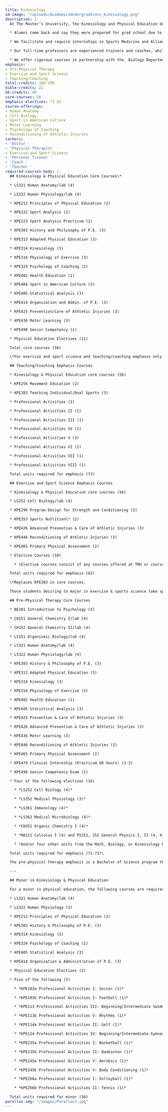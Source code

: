```yaml
---
title: Kinesiology
sm-image: "/uploads/AcademicsUndergradIcons_Kinesiology.png"
description: |-
  At The Master’s University, the Kinesiology and Physical Education department prepares students to work with the human body as members of the Body of Christ. There are few schools like TMU where the professors actively serve as athletic trainers also. Hands-on classes in functional anatomy and current corrective exercise and assessment techniques prepare Kinesiology students to enter their choice of top-tier graduate schools. Internships are required and facilitated for Kinesiology majors, leading to an array of graduate studies in Allied Health or careers such as Physical Training or firefighting, and Physical Education graduates can coach or credential to teach PE after graduating.

  * Alumni come back and say they were prepared for grad school due to the hands-on experience in their classes and through their internships

  * We facilitate and require internships in Sports Medicine and Allied Health throughout a students time at school

  * Our full-time professors are experienced trainers and coaches, while our part-time professors continue to work in various professional fields

  * We offer rigorous courses in partnership with the  Biology Department, especially in the Pre-Physical Therapy Emphasis
emphasis:
- Pre-Physical Therapy
- Exercise and Sport Science
- Teaching/Coaching
total-credits: 188-199
bible-credits: 21
GE-credits: 40
core-courses: 56
emphasis-electives: 71-82
course-offerings:
- Human Anatomy
- Cell Biology
- Sport in American Culture
- Motor Learning
- Psychology of Coaching
- Reconditioning of Athletic Injuries
careers:
- 'Doctor '
- 'Physical Therapist  '
- Exercise and Sport Science
- 'Personal Trainer '
- 'Coach '
- 'Teacher '
required-courses-body: |-
  ## Kinesiology & Physical Education Core Courses\*

  * LS321 Human Anatomy/lab (4)

  * LS322 Human Physiology/lab (4)

  * KPE212 Principles of Physical Education (2)

  * KPE222 Sport Analysis (2)

  * KPE223 Sport Analysis Practicum (2)

  * KPE303 History and Philosophy of P.E. (3)

  * KPE313 Adapted Physical Education (3)

  * KPE314 Kinesiology (3)

  * KPE316 Physiology of Exercise (3)

  * KPE324 Psychology of Coaching (2)

  * KPE402 Health Education (1)

  * KPE404 Sport in American Culture (3)

  * KPE405 Statistical Analysis (3)

  * KPE414 Organization and Admin. of P.E. (3)

  * KPE425 Prevention/Care of Athletic Injuries (3)

  * KPE436 Motor Learning (3)

  * KPE490 Senior Competency (1)

  * Physical Education Electives (11)

  Total core courses (56)

  \*For exercise and sport science and teaching/coaching emphases only.

  ## Teaching/Coaching Emphasis Courses

  * Kinesiology & Physical Education core courses (56)

  * KPE256 Movement Education (2)

  * KPE383 Teaching Individual/Dual Sports (3)

  * Professional Activities (2)

  * Professional Activities II (2)

  * Professional Activities III (1)

  * Professional Activities IV (1)

  * Professional Activities V (3)

  * Professional Activities VI (1)

  * Professional Activities VII (1)

  * Professional Activities VIII (1)

  Total units required for emphasis (73)

  ## Exercise and Sport Science Emphasis Courses

  * Kinesiology & Physical Education core courses (56)

  * LS252 Cell Biology/lab (4)

  * KPE296 Program Design for Strength and Conditioning (2)

  * KPE353 Sports Nutrition\* (2)

  * KPE426 Advanced Prevention & Care of Athletic Injuries (3)

  * KPE446 Reconditioning of Athletic Injuries (3)

  * KPE465 Primary Physical Assessment (2)

  * Elective Courses (10)

    * (Elective courses consist of any courses offered at TMU or courses transferred in as Kinesiology courses other than required courses listed in each department emphasis.)

  Total units required for emphasis (82)

  \*Replaces KPE383 in core courses.

  Those students desiring to major in exercise & sports science take sports injury core courses in place of activity courses. However, the activity courses are required if a student is planning on completing a California State Single Subject Teaching Credential.

  ## Pre-Physical Therapy Core Courses

  * BE101 Introduction to Psychology (3)

  * CH151 General Chemistry I/lab (4)

  * CH152 General Chemistry II/lab (4)

  * LS151 Organismic Biology/lab (4)

  * LS321 Human Anatomy/lab (4)

  * LS322 Human Physiology/lab (4)

  * KPE303 History & Philosophy of P.E. (3)

  * KPE313 Adapted Physical Education (3)

  * KPE314 Kinesiology (3)

  * KPE316 Physiology of Exercise (3)

  * KPE402 Health Education (1)

  * KPE405 Statistical Analysis (3)

  * KPE425 Prevention & Care of Athletic Injuries (3)

  * KPE426 Advanced Prevention & Care of Athletic Injuries (3)

  * KPE436 Motor Learning (3)

  * KPE446 Reconditioning of Athletic Injuries (3)

  * KPE465 Primary Physical Assessment (2)

  * KPE479 Clinical Internship (Practicum 60 hours) (1-3)

  * KPE490 Senior Competency Exam (1)

  * Four of the following electives (16)

    * *LS252 Cell Biology (4)*

    * *LS352 Medical Physiology (3)*

    * *LS361 Immunology (4)*

    * *LS362 Medical Microbiology (4)*

    * *CH351 Organic Chemistry I (4)*

    * *MA121 Calculus I (4) and PS251, 252 General Physics I, II (4, 4)*

    * *And/or four other units from the Math, Biology, or Kinesiology Departments*

  Total units required for emphasis (71-73)\

  The pre-physical therapy emphasis is a Bachelor of Science program that prepares students to enter graduate programs in physical therapy (M.P.T./D.P.T.), occupational therapy (O.T.), physician assistant (PA-C), podiatric medicine (D.P.M.), chiropractics (D.C.), and other allied health programs.

  ---

  ## Minor in Kinesiology & Physical Education

  For a minor in physical education, the following courses are required:

  * LS321 Human Anatomy/lab (4)

  * LS322 Human Physiology (3)

  * KPE212 Principles of Physical Education (2)

  * KPE303 History & Philosophy of P.E. (3)

  * KPE314 Kinesiology (3)

  * KPE324 Psychology of Coaching (2)

  * KPE405 Statistical Analysis (3)

  * KPE414 Organization & Administration of P.E. (3)

  * Physical Education Electives (2)

  * Five of the following (5)

    * *KPE103a Professional Activities I: Soccer (1)*

    * *KPE103b Professional Activities I: Football (1)*

    * *KPE113 Professional Activities III: Beginning/Intermediate Swimming (1)*

    * *KPE113b Professional Activities V: Rhythms (1)*

    * *KPE114a Professional Activities II: Golf (1)*

    * *KPE124 Professional Activities IV: Beginning/Intermediate Gymnastics (1)*

    * *KPE235a Professional Activities I: Basketball (1)*

    * *KPE235b Professional Activities II: Badminton (1)*

    * *KPE245a Professional Activities V: Aerobics (1)*

    * *KPE245b Professional Activities V: Body Conditioning (1)*

    * *KPE266a Professional Activities I: Volleyball (1)*

    * *KPE266b Professional Activities II: Tennis (1)*

  Total units required for minor (30)
parallax-img: "/images/Parallax3.jpg"
---
```


